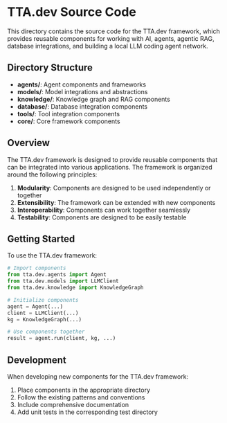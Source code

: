 # TTA.dev Source Code

This directory contains the source code for the TTA.dev framework, which provides reusable components for working with AI, agents, agentic RAG, database integrations, and building a local LLM coding agent network.

## Directory Structure

- **agents/**: Agent components and frameworks
- **models/**: Model integrations and abstractions
- **knowledge/**: Knowledge graph and RAG components
- **database/**: Database integration components
- **tools/**: Tool integration components
- **core/**: Core framework components

## Overview

The TTA.dev framework is designed to provide reusable components that can be integrated into various applications. The framework is organized around the following principles:

1. **Modularity**: Components are designed to be used independently or together
2. **Extensibility**: The framework can be extended with new components
3. **Interoperability**: Components can work together seamlessly
4. **Testability**: Components are designed to be easily testable

## Getting Started

To use the TTA.dev framework:

```python
# Import components
from tta.dev.agents import Agent
from tta.dev.models import LLMClient
from tta.dev.knowledge import KnowledgeGraph

# Initialize components
agent = Agent(...)
client = LLMClient(...)
kg = KnowledgeGraph(...)

# Use components together
result = agent.run(client, kg, ...)
```

## Development

When developing new components for the TTA.dev framework:

1. Place components in the appropriate directory
2. Follow the existing patterns and conventions
3. Include comprehensive documentation
4. Add unit tests in the corresponding test directory
